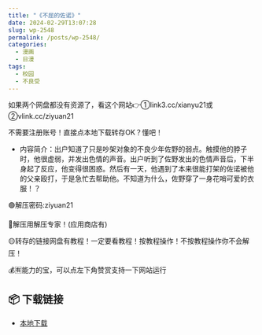 ```yaml
---
title: "《不屈的佐诺》"
date: 2024-02-29T13:07:28
slug: wp-2548
permalink: /posts/wp-2548/
categories:
  - 漫画
  - 日漫
tags:
  - 校园
  - 不良受
---
```


如果两个网盘都没有资源了，看这个网站👉①link3.cc/xianyu21或②vlink.cc/ziyuan21

不需要注册账号！直接点本地下载转存OK？懂吧！

*   内容简介：出户知道了只是吵架对象的不良少年佐野的弱点。触摸他的脖子时，他很虚弱，并发出色情的声音。出户听到了佐野发出的色情声音后，下半身起了反应，他变得很困惑。然后有一天，他遇到了本来很能打架的佐诺被他的父亲殴打，于是急忙去帮助他。不知道为什么，佐野穿了一身花哨可爱的衣服！？

🟢解压密码:ziyuan21

🔵解压用解压专家！(应用商店有)

🟡转存的链接网盘有教程！一定要看教程！按教程操作！不按教程操作你不会解压！

💰🈶能力的宝，可以点左下角赞赏支持一下网站运行

## 📦 下载链接
- [本地下载](https://blziyuan21.com/pay-download/2548?key=8c6f682ada&down_id=0)

